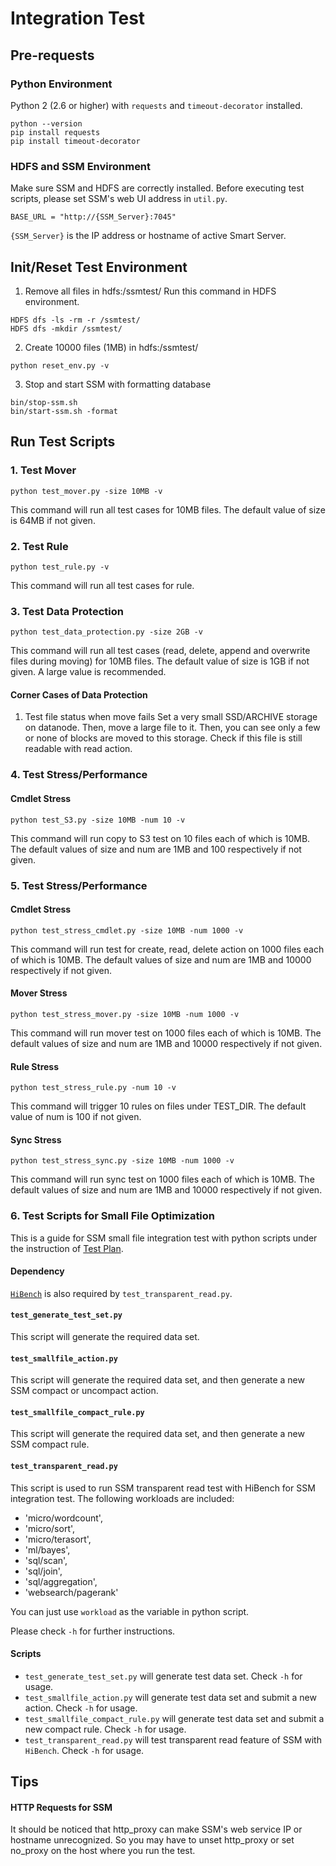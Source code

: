 # Integration Test 


## Pre-requests
### Python Environment
Python 2 (2.6 or higher) with `requests` and `timeout-decorator` installed.
```
python --version
pip install requests
pip install timeout-decorator
```

### HDFS and SSM Environment
Make sure SSM and HDFS are correctly installed. Before executing test scripts, please set SSM's web UI address in `util.py`.
```
BASE_URL = "http://{SSM_Server}:7045"
```

`{SSM_Server}` is the IP address or hostname of active Smart Server.

## Init/Reset Test Environment
1. Remove all files in hdfs:/ssmtest/
Run this command in HDFS environment.
```
HDFS dfs -ls -rm -r /ssmtest/
HDFS dfs -mkdir /ssmtest/
```

2. Create 10000 files (1MB) in hdfs:/ssmtest/

```
python reset_env.py -v
```

3. Stop and start SSM with formatting database

```
bin/stop-ssm.sh
bin/start-ssm.sh -format
```

## Run Test Scripts
### 1. Test Mover
```
python test_mover.py -size 10MB -v

```
This command will run all test cases for 10MB files.
The default value of size is 64MB if not given.

### 2. Test Rule
```
python test_rule.py -v
```
This command will run all test cases for rule.

### 3. Test Data Protection
```
python test_data_protection.py -size 2GB -v
```
This command will run all test cases (read, delete, append and overwrite files during moving) for 10MB files.
The default value of size is 1GB if not given. A large value is recommended.

#### Corner Cases of Data Protection

1. Test file status when move fails
Set a very small SSD/ARCHIVE storage on datanode. Then, move a large file to it. Then, you can see only a few or none of blocks are moved to this storage. Check if this file is still readable with read action.

### 4. Test Stress/Performance

#### Cmdlet Stress
```
python test_S3.py -size 10MB -num 10 -v
```
This command will run copy to S3 test on 10 files each of which is 10MB.
The default values of size and num are 1MB and 100 respectively if not given.

### 5. Test Stress/Performance

#### Cmdlet Stress
```
python test_stress_cmdlet.py -size 10MB -num 1000 -v
```
This command will run test for create, read, delete action on 1000 files each of which is 10MB.
The default values of size and num are 1MB and 10000 respectively if not given.

#### Mover Stress
```
python test_stress_mover.py -size 10MB -num 1000 -v
```
This command will run mover test on 1000 files each of which is 10MB.
The default values of size and num are 1MB and 10000 respectively if not given.

#### Rule Stress
```
python test_stress_rule.py -num 10 -v
```
This command will trigger 10 rules on files under TEST_DIR.
The default value of num is 100 if not given.

#### Sync Stress
```
python test_stress_sync.py -size 10MB -num 1000 -v
```
This command will run sync test on 1000 files each of which is 10MB.
The default values of size and num are 1MB and 10000 respectively if not given.

### 6. Test Scripts for Small File Optimization

This is a guide for SSM small file integration test with python scripts under the instruction of  [Test Plan](https://github.com/Intel-bigdata/SSM/blob/trunk/supports/small-file-test/SSM%20Small%20File%20Optimization%20Test%20Plan.md).

#### Dependency

[`HiBench`](https://github.com/intel-hadoop/HiBench) is also required by `test_transparent_read.py`.

#### `test_generate_test_set.py`
This script will generate the required data set.

#### `test_smallfile_action.py`
This script will generate the required data set, and then generate a new SSM compact or uncompact action.

#### `test_smallfile_compact_rule.py`
This script will generate the required data set, and then generate a new SSM compact rule.

#### `test_transparent_read.py`
This script is used to run SSM transparent read test with HiBench for SSM integration test.
The following workloads are included:
- 'micro/wordcount', 
- 'micro/sort', 
- 'micro/terasort', 
- 'ml/bayes',
- 'sql/scan', 
- 'sql/join', 
- 'sql/aggregation', 
- 'websearch/pagerank'

You can just use `workload` as the variable in python script.

Please check `-h` for further instructions.


#### Scripts

- `test_generate_test_set.py` will generate test data set. Check `-h` for usage.
- `test_smallfile_action.py` will generate test data set and submit a new action. Check `-h` for usage.
- `test_smallfile_compact_rule.py` will generate test data set and submit a new compact rule. Check `-h` for usage.
- `test_transparent_read.py` will test transparent read feature of SSM with `HiBench`. Check `-h` for usage.


## Tips

#### HTTP Requests for SSM

It should be noticed that http_proxy can make SSM's web service IP or hostname unrecognized. So you may have to unset http_proxy or set no_proxy on the host where you run the test.

